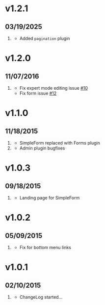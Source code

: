 # v1.2.1
## 03/19/2025

1. [](#improved)
    * Added `pagination` plugin

# v1.2.0
## 11/07/2016

1. [](#bugfix)
	* Fix expert mode editing issue [#10](https://github.com/getgrav/grav-skeleton-deliver-site/issues/10)
    * Fix form issue [#12](https://github.com/getgrav/grav-skeleton-deliver-site/issues/12)

# v1.1.0
## 11/18/2015

1. [](#new)
    * SimpleForm replaced with Forms plugin
2. [](#bugfix)
    * Admin plugin bugfixes

# v1.0.3
## 09/18/2015

1. [](#new)
    * Landing page for SimpleForm

# v1.0.2
## 05/09/2015

1. [](#improved)
    * Fix for bottom menu links

# v1.0.1
## 02/10/2015

1. [](#new)
    * ChangeLog started...
